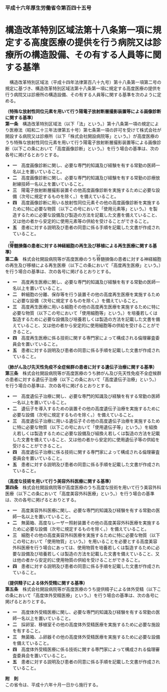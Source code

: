 ### 平成十六年厚生労働省令第百四十五号  
# 構造改革特別区域法第十八条第一項に規定する高度医療の提供を行う病院又は診療所の構造設備、その有する人員等に関する基準  
　構造改革特別区域法（平成十四年法律第百八十九号）第十八条第一項第二号の規定に基づき、構造改革特別区域法第十八条第一項に規定する高度医療の提供を行う病院又は診療所の構造設備、その有する人員等に関する基準を次のように定める。  
  
**（特殊な放射性同位元素を用いて行う陽電子放射断層撮影装置等による画像診断に関する基準）**  
**第一条**　構造改革特別区域法（以下「法」という。）第十八条第一項の規定により医療法（昭和二十三年法律第五十号）第七条第一項の許可を受けて株式会社が開設する病院又は診療所（以下「株式会社開設病院等」という。）が高度医療のうち特殊な放射性同位元素を用いて行う陽電子放射断層撮影装置等による画像診断（以下この条において「高度画像診断」という。）を行う場合の基準は、次の各号に掲げるとおりとする。  
* **一**　高度画像診断に関し、必要な専門的知識及び経験を有する常勤の医師一名以上を置いていること。  
* **二**　高度画像診断に関し、必要な専門的知識及び経験を有する常勤の診療放射線技師一名以上を置いていること。  
* **三**　陽電子放射断層撮影装置その他高度画像診断を実施するために必要な設備（次号に規定するものを除く。）を備えていること。  
* **四**　高度画像診断に用いる放射性同位元素その他の高度画像診断を実施するために特に必要な物質（以下この号において「使用元素等」という。）を製造するために必要な設備及び製造の方法を記載した文書を備えていること、又は他の者から安定的に使用元素等の供給を受けることができること。  
* **五**　患者に対する説明及び患者の同意に係る手順を記載した文書が作成されていること。  
  
**（<ruby>脊<rt>せき</rt></ruby>髄損傷の患者に対する神経細胞の再生及び移植による再生医療に関する基準）**  
**第二条**　株式会社開設病院等が高度医療のうち<ruby>脊<rt>せき</rt></ruby>髄損傷の患者に対する神経細胞の再生及び移植による再生医療（以下この条において「高度再生医療」という。）を行う場合の基準は、次の各号に掲げるとおりとする。  
* **一**　高度再生医療に関し、必要な専門的知識及び経験を有する常勤の医師一名以上を置いていること。  
* **二**　幹細胞の分離、保存等を行う装置その他の高度再生医療を実施するために必要な設備（次号に規定するものを除く。）を備えていること。  
* **三**　高度再生医療に用いる細胞その他の高度再生医療を実施するために特に必要な物質（以下この号において「使用細胞等」という。）を培養若しくは製造するために必要な設備及び培養若しくは製造の方法を記載した文書を備えていること、又は他の者から安定的に使用細胞等の供給を受けることができること。  
* **四**　高度再生医療に係る技術に関する専門家によって構成される倫理審査委員会を置いていること。  
* **五**　患者に対する説明及び患者の同意に係る手順を記載した文書が作成されていること。  
  
**（肺がん及び先天性免疫不全症候群の患者に対する遺伝子治療に関する基準）**  
**第三条**　株式会社開設病院等が高度医療のうち肺がん及び先天性免疫不全症候群の患者に対する遺伝子治療（以下この条において「高度遺伝子治療」という。）を行う場合の基準は、次の各号に掲げるとおりとする。  
* **一**　高度遺伝子治療に関し、必要な専門的知識及び経験を有する常勤の医師一名以上を置いていること。  
* **二**　遺伝子を導入するための装置その他の高度遺伝子治療を実施するために必要な設備（次号に規定するものを除く。）を備えていること。  
* **三**　高度遺伝子治療に用いる遺伝子その他の高度遺伝子治療を実施するために特に必要な物質（以下この号において「使用遺伝子等」という。）を組換え若しくは製造するために必要な設備及び組換え若しくは製造の方法を記載した文書を備えていること、又は他の者から安定的に使用遺伝子等の供給を受けることができること。  
* **四**　高度遺伝子治療に係る技術に関する専門家によって構成される倫理審査委員会を置いていること。  
* **五**　患者に対する説明及び患者の同意に係る手順を記載した文書が作成されていること。  
  
**（高度な技術を用いて行う美容外科医療に関する基準）**  
**第四条**　株式会社開設病院等が高度医療のうち高度な技術を用いて行う美容外科医療（以下この条において「高度美容外科医療」という。）を行う場合の基準は、次の各号に掲げるとおりとする。  
* **一**　高度美容外科医療に関し、必要な専門的知識及び経験を有する常勤の医師一名以上を置いていること。  
* **二**　無菌箱、高度なレーザー照射装置その他の高度美容外科医療を実施するために必要な設備（次号に規定するものを除く。）を備えていること。  
* **三**　細胞その他の高度美容外科医療を実施するために特に必要な物質（以下この号において「使用物質」という。）を用いることを必要とする高度美容外科医療を行う場合にあっては、使用物質を培養若しくは製造するために必要な設備及び培養若しくは製造の方法を記載した文書を備えていること、又は他の者から安定的に使用物質の供給を受けることができること。  
* **四**　患者に対する説明及び患者の同意に係る手順を記載した文書が作成されていること。  
  
**（提供精子による体外受精に関する基準）**  
**第五条**　株式会社開設病院等が高度医療のうち提供精子による体外受精（以下この条において「高度体外受精医療」という。）を行う場合の基準は、次の各号に掲げるとおりとする。  
* **一**　高度体外受精医療に関し、必要な専門的知識及び経験を有する常勤の医師一名以上を置いていること。  
* **二**　採卵室、移植室その他の高度体外受精医療を実施するために必要な施設を有すること。  
* **三**　無菌箱、ふ卵器その他の高度体外受精医療を実施するために必要な設備を備えていること。  
* **四**　高度体外受精医療に係る技術に関する専門家によって構成される倫理審査委員会を置いていること。  
* **五**　患者に対する説明及び患者の同意に係る手順を記載した文書が作成されていること。  
  
**附　則**  
この省令は、平成十六年十月一日から施行する。  
  
